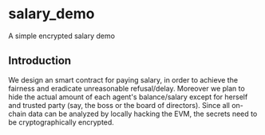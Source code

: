 # salary_demo
A simple encrypted salary demo

## Introduction
We design an smart contract for paying salary, in order to achieve the fairness and eradicate unreasonable refusal/delay. Moreover we plan to hide the actual amount of each agent's balance/salary except for herself and trusted party (say, the boss or the board of directors). Since all on-chain data can be analyzed by locally hacking the EVM, the secrets need to be cryptographically encrypted.
